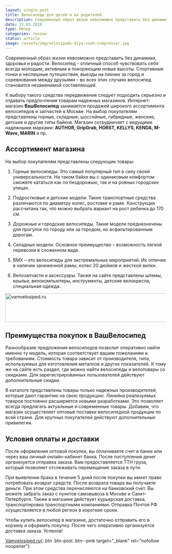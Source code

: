```yaml
---
layout: single-post
title: Велосипеды для детей и их родителей.
description: Современный образ жизни невозможно представить без динамики, здоровья и радости. Велосипед - отличный способ чувствовать себя всегда молодым, активным и покоряющим новые высоты.
date: 15.03.2018
type: Обзор
categories: review
status: article
image: /assets/img/velosipedu-dlya-vseh-compressor.jpg
---
```


<div class="post-block">

Современный образ жизни невозможно представить без динамики, здоровья и радости. Велосипед - отличный способ чувствовать себя всегда молодым, активным и покоряющим новые высоты. Спортивные гонки и неспешные путешествия, выезды на пикник за город и соревнования между друзьями – во всех этих случаях велосипед становится незаменимой составляющей.

К выбору такого средства передвижения следует подходить серьезно и отдавать предпочтения товарам надежных магазинов. Интернет-магазин **ВашВелосипед** занимается продажей широкого ассортимента велосипедов и запчастей в Москве. На выбор покупателям представлены горные, складные, шоссейные, гибридные, женские, детские и другие типы байков. Магазин сотрудничает с ведущими надежными марками: **AUTHOR, GripGrab, HORST, KELLYS, KENDA, M-Wave, MARIN** и пр.

## Ассортимент магазина

На выбор покупателям представлены следующие товары:

1. Горные велосипеды. Это самый популярный тип в силу своей универсальности. На таком байке вы с одинаковым комфортом сможете кататься как по бездорожью, так и на ровных городских улицах.

2. Подростковые и детские модели. Такие транспортные средства различаются по диаметру колес, ростовке и раме. Конструкция рассчитана так, что можно выбрать вариант на рост ребенка до 170 см.

3. Дорожные и городские велосипеды. Такие модели предназначены для прогулок по городу или за городом, но асфальтированным дорогам.

4. Складные модели. Основное преимущество – возможность легкой перевозки в сложенном виде.

5. ВМХ – это велосипеды для экстремальных мероприятий. Их отличие в наличии заниженной рамы, колес 20 дюймов и жесткой вилки.

6. Велозапчасти и аксессуары. Также на сайте представлены шлемы, крылья, велокомпьютеры, инструменты, детские велокресла, специальная одежда.

<!-- admitad.banner: 5xjkb39s32baaff9d7dd8148c2f462 vamvelosiped.ru -->
<a class="ad-h" target="_blank" rel="nofollow" href="https://ad.admitad.com/g/5xjkb39s32baaff9d7dd8148c2f462/?i=4"><img width="728" height="90" border="0" src="https://ad.admitad.com/b/5xjkb39s32baaff9d7dd8148c2f462/" alt="vamvelosiped.ru"/></a>
<!-- /admitad.banner -->

## Преимущества покупок в **ВашВелосипед**

Разнообразие предложения велосипедов позволит оперативно найти именно ту модель, которая соответствует вашим пожеланиям и требованиям. Стоимость товара зависит от производителя, типа, используемых для изготовления металлов и других показателей.  К тому же на сайте есть раздел, где можно найти велосипеды и велотовары со скидками. Для зарегистрированных пользователей действуют дополнительные скидки.

В каталоге представлены товары только надежных производителей, которые дают гарантию на свою продукцию. Линейка реализуемых товаров постоянно расширяется новыми разработками. Это позволяет всегда предлагать актуальные и современные товары. Добавим, что магазин осуществляет оптовые поставки велосипедной продукции по всей стране. Для крупных покупателей действуют дополнительные привилегии.

## Условия оплаты и доставки

После оформления оптовой покупки, вы оплачиваете счет в банке или через ваш личный онлайн-кабинет банка. После поступления денег организуется отправка заказа. Вам предоставляется ТТН груза, который позволяет отслеживать перемещение заказа в пути.

При выявлении брака в течение 5 дней после покупки вы имеет право потребовать возврат средств. После возврата товара вы получаете деньги. При этом средства перечисляются на банковский счет.
Вы можете забрать заказ с пунктов самовывоза в Москве и Санкт-Петербурге. Также в магазине действует курьерская доставка, транспортировка транспортными компаниями. Отправка Почтой РФ осуществляется в любой регион в короткие сроки.

Чтобы купить велосипед в магазине, достаточно отправить его в корзину и оформить покупку. После чего оперативно организуется доставка заказа. Успехов!

[Vamvelosiped.ru](https://ad.admitad.com/g/0eayrbpvrkbaaff9d7dd8148c2f462/){:.btn .btn-post .btn--pink target="_blank" rel="nofollow noopener"}

</div><!-- /.post-block -->